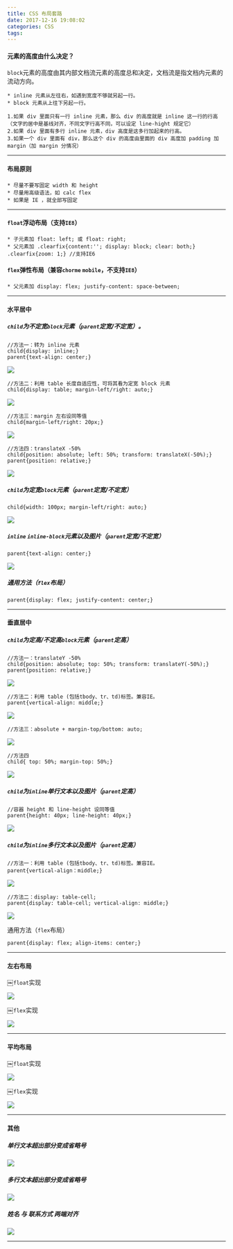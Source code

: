 ```yaml
---
title: CSS 布局套路
date: 2017-12-16 19:08:02
categories: CSS
tags:
---
```


#### 元素的高度由什么决定？
`block`元素的高度由其内部文档流元素的高度总和决定，文档流是指文档内元素的流动方向。

	* inline 元素从左往右，如遇到宽度不够就另起一行。
	* block 元素从上往下另起一行。

	1.如果 div 里面只有一行 inline 元素，那么 div 的高度就是 inline 这一行的行高（文字的居中是基线对齐，不同文字行高不同，可以设定 line-hight 规定它）
	2.如果 div 里面有多行 inline 元素，div 高度是这多行加起来的行高。
	3.如果一个 div 里面有 div，那么这个 div 的高度由里面的 div 高度加 padding 加 margin（加 margin 分情况）

---

#### 布局原则

	* 尽量不要写固定 width 和 height 
	* 尽量用高级语法，如 calc flex 
	* 如果是 IE ，就全部写固定

---

#### `float`浮动布局（支持`IE8`）
	
	* 子元素加 float: left; 或 float: right;
	* 父元素加 .clearfix{content:''; display: block; clear: both;}
	.clearfix{zoom: 1;} //支持IE6
    
#### `flex`弹性布局（兼容`chorme` `mobile`，不支持`IE8`）
    * 父元素加 display: flex; justify-content: space-between;

---
			   
#### 水平居中
##### `child`为不定宽`block`元素（`parent`定宽/不定宽）。
	
	//方法一：转为 inline 元素
	child{display: inline;}
	parent{text-align: center;}

<img src="https://i.loli.net/2018/03/06/5a9e14649f84f.png
">
	
	//方法二：利用 table 长度自适应性，可将其看为定宽 block 元素
	child{display: table; margin-left/right: auto;}

<img src="https://i.loli.net/2018/03/06/5a9e149d8d3cd.png
">
	
	//方法三：margin 左右设同等值
	child{margin-left/right: 20px;}

<img src="https://i.loli.net/2018/03/06/5a9e14a9cc850.png
">
	
	//方法四：translateX -50%
	child{position: absolute; left: 50%; transform: translateX(-50%);}
	parent{position: relative;}

<img src="https://i.loli.net/2018/03/06/5a9e14b574741.png
">

##### `child`为定宽`block`元素（`parent`定宽/不定宽）

	child{width: 100px; margin-left/right: auto;}
	
<img src="https://i.loli.net/2018/03/06/5a9e15dcedb08.png
">
	
##### `inline` `inline-block`元素以及图片（`parent`定宽/不定宽）

	parent{text-align: center;}

<img src="https://i.loli.net/2018/03/06/5a9e17442bbb0.png
">
	
##### 通用方法（`flex`布局）
	
	parent{display: flex; justify-content: center;}	
---
	
#### 垂直居中
##### `child`为定高/不定高`block`元素（`parent`定高）
	
	//方法一：translateY -50%
	child{position: absolute; top: 50%; transform: translateY(-50%);}
	parent{position: relative;}

<img src="https://i.loli.net/2018/03/06/5a9e2fa910efa.png
">
	
	//方法二：利用 table (包括tbody、tr、td)标签。兼容IE。
	parent{vertical-align: middle;}
	
<img src="https://i.loli.net/2018/03/06/5a9e3071251c7.png
">
	
	//方法三：absolute + margin-top/bottom: auto;
	
<img src="https://i.loli.net/2018/03/06/5a9e2f5537c2a.png
">	

	//方法四
	child{ top: 50%; margin-top: 50%;}
	
<img src="https://i.loli.net/2018/03/06/5a9e2febcafc7.png
">	

##### `child`为`inline`单行文本以及图片（`parent`定高）

	//容器 height 和 line-height 设同等值
	parent{height: 40px; line-height: 40px;}
	
<img src="https://i.loli.net/2018/03/06/5a9e3936c4314.png
">	

##### `child`为`inline`多行文本以及图片（`parent`定高）

	//方法一：利用 table (包括tbody、tr、td)标签。兼容IE。
	parent{vertical-align：middle;}

<img src="https://i.loli.net/2018/03/06/5a9e394b3e99d.png
">

	//方法二：display: table-cell;
	parent{display: table-cell; vertical-align: middle;}

<img src="https://i.loli.net/2018/03/06/5a9e3962ba2c6.png
">

通用方法（`flex`布局）
	
	parent{display: flex; align-items: center;}

---

#### 左右布局

￼`float`实现

<img src="https://i.loli.net/2018/03/06/5a9e1b861d6bd.png
">
	
￼`flex`实现

<img src="https://i.loli.net/2018/03/06/5a9e1b7606c05.png
">

---
	                                                                
#### 平均布局
￼`float`实现

<img src="https://i.loli.net/2018/03/06/5a9e1a0475fa7.png
">

￼`flex`实现

<img src="https://i.loli.net/2018/03/06/5a9e1a15e92b7.png
">

---

#### 其他

##### 单行文本超出部分变成省略号

<img src="https://i.loli.net/2018/03/06/5a9e2006ebd58.png
">

##### 多行文本超出部分变成省略号

<img src="https://i.loli.net/2018/03/06/5a9e2023eee7d.png
">

##### 姓名 与 联系方式 两端对齐

<img src="https://i.loli.net/2018/03/06/5a9e1c7c9a4d8.png
">

---






